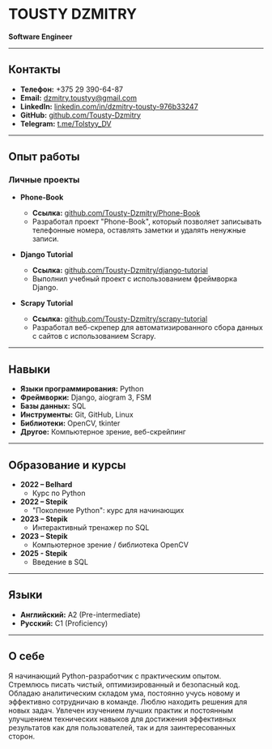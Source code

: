 # TOUSTY DZMITRY  
**Software Engineer**  

---

## **Контакты**  
- **Телефон:** +375 29 390-64-87  
- **Email:** dzmitry.toustyy@gmail.com
- **LinkedIn:** [linkedin.com/in/dzmitry-tousty-976b33247](https://www.linkedin.com/in/dzmitry-tousty-976b33247)  
- **GitHub:** [github.com/Tousty-Dzmitry](https://github.com/Tousty-Dzmitry)  
- **Telegram:** [t.me/Tolstyy_DV](https://t.me/Tolstyy_DV)  

---

## **Опыт работы**  

### **Личные проекты**  
- **Phone-Book**  
  - **Ссылка:** [github.com/Tousty-Dzmitry/Phone-Book](https://github.com/Tousty-Dzmitry/Phone-Book)  
  - Разработал проект "Phone-Book", который позволяет записывать телефонные номера, оставлять заметки и удалять ненужные записи.  

- **Django Tutorial**  
  - **Ссылка:** [github.com/Tousty-Dzmitry/django-tutorial](https://github.com/Tousty-Dzmitry/django-tutorial)  
  - Выполнил учебный проект с использованием фреймворка Django.  

- **Scrapy Tutorial**  
  - **Ссылка:** [github.com/Tousty-Dzmitry/scrapy-tutorial](https://github.com/Tousty-Dzmitry/scrapy-tutorial)  
  - Разработал веб-скрепер для автоматизированного сбора данных с сайтов с использованием Scrapy.  

---

## **Навыки**  
- **Языки программирования:** Python  
- **Фреймворки:** Django, aiogram 3, FSM  
- **Базы данных:** SQL  
- **Инструменты:** Git, GitHub, Linux  
- **Библиотеки:** OpenCV, tkinter  
- **Другое:** Компьютерное зрение, веб-скрейпинг  

---

## **Образование и курсы**  
- **2022 – Belhard**  
  - Курс по Python  
- **2022 – Stepik**  
  - "Поколение Python": курс для начинающих  
- **2023 – Stepik**  
  - Интерактивный тренажер по SQL  
- **2023 – Stepik**  
  - Компьютерное зрение / библиотека OpenCV
- **2025 - Stepik**
  - Введение в SQL


---

## **Языки**  
- **Английский:** A2 (Pre-intermediate)  
- **Русский:** C1 (Proficiency)  

---

## **О себе**  
Я начинающий Python-разработчик с практическим опытом. Стремлюсь писать чистый, оптимизированный и безопасный код. Обладаю аналитическим складом ума, постоянно учусь новому и эффективно сотрудничаю в команде. Люблю находить решения для новых задач. Увлечен изучением лучших практик и постоянным улучшением технических навыков для достижения эффективных результатов как для пользователей, так и для заинтересованных сторон.  
